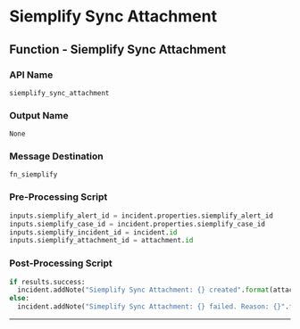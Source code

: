 <!--
    DO NOT MANUALLY EDIT THIS FILE
    THIS FILE IS AUTOMATICALLY GENERATED WITH resilient-sdk codegen
-->

# Siemplify Sync Attachment

## Function - Siemplify Sync Attachment

### API Name
`siemplify_sync_attachment`

### Output Name
`None`

### Message Destination
`fn_siemplify`

### Pre-Processing Script
```python
inputs.siemplify_alert_id = incident.properties.siemplify_alert_id
inputs.siemplify_case_id = incident.properties.siemplify_case_id
inputs.siemplify_incident_id = incident.id
inputs.siemplify_attachment_id = attachment.id
```

### Post-Processing Script
```python
if results.success:
  incident.addNote("Siemplify Sync Attachment: {} created".format(attachment.name))
else:
  incident.addNote("Simeplify Sync Attachment: {} failed. Reason: {}".format(attachment.name, results.reason))

```

---

